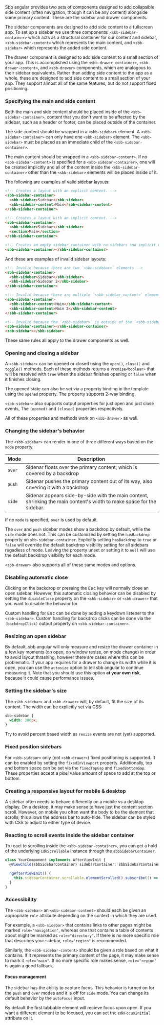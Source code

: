 Sbb angular provides two sets of components designed to add collapsible side content (often
navigation, though it can be any content) alongside some primary content. These are the sidebar and
drawer components.

The sidebar components are designed to add side content to a fullscreen app. To set up a sidebar we
use three components: `<sbb-sidebar-container>` which acts as a structural container for our content
and sidebar, `<sbb-sidebar-content>` which represents the main content, and `<sbb-sidebar>` which
represents the added side content.

The drawer component is designed to add side content to a small section of your app. This is
accomplished using the `<sbb-drawer-container>`, `<sbb-drawer-content>`, and `<sbb-drawer>`
components, which are analogous to their sidebar equivalents. Rather than adding side content to the
app as a whole, these are designed to add side content to a small section of your app. They support
almost all of the same features, but do not support fixed positioning.

### Specifying the main and side content

Both the main and side content should be placed inside of the `<sbb-sidebar-container>`, content
that you don't want to be affected by the sidebar, such as a header or footer, can be placed outside
of the container.

The side content should be wrapped in a `<sbb-sidebar>` element. A
`<sbb-sidebar-container>` can only have one `<sbb-sidebar>` element. The `<sbb-sidebar>` must be placed as an immediate child of the `<sbb-sidebar-container>`.

The main content should be wrapped in a `<sbb-sidebar-content>`. If no `<sbb-sidebar-content>` is
specified for a `<sbb-sidebar-container>`, one will be created implicitly and all of the content
inside the `<sbb-sidebar-container>` other than the `<sbb-sidebar>` elements will be placed inside
of it.

The following are examples of valid sidebar layouts:

```html
<!-- Creates a layout with an explicit content. -->
<sbb-sidebar-container>
  <sbb-sidebar>Sidebar</sbb-sidebar>
  <sbb-sidebar-content>Main</sbb-sidebar-content>
</sbb-sidebar-container>
```

```html
<!-- Creates a layout with an implicit content. -->
<sbb-sidebar-container>
  <sbb-sidebar>Sidebar</sbb-sidebar>
  <section>Main</section>
</sbb-sidebar-container>
```

```html
<!-- Creates an empty sidebar container with no sidebars and implicit empty content. -->
<sbb-sidebar-container></sbb-sidebar-container>
```

And these are examples of invalid sidebar layouts:

```html
<!-- Invalid because there are two `<sbb-sidebar>` elements -->
<sbb-sidebar-container>
  <sbb-sidebar>Sidebar</sbb-sidebar>
  <sbb-sidebar>Sidebar 2</sbb-sidebar>
</sbb-sidebar-container>
```

```html
<!-- Invalid because there are multiple `<sbb-sidebar-content>` elements. -->
<sbb-sidebar-container>
  <sbb-sidebar-content>Main</sbb-sidebar-content>
  <sbb-sidebar-content>Main 2</sbb-sidebar-content>
</sbb-sidebar-container>
```

```html
<!-- Invalid because the `<sbb-sidebar>` is outside of the `<sbb-sidebar-container>`. -->
<sbb-sidebar-container></sbb-sidebar-container>
<sbb-sidebar></sbb-sidebar>
```

These same rules all apply to the drawer components as well.

### Opening and closing a sidebar

A `<sbb-sidebar>` can be opened or closed using the `open()`, `close()` and `toggle()` methods. Each
of these methods returns a `Promise<boolean>` that will be resolved with `true` when the sidebar
finishes opening or `false` when it finishes closing.

The opened state can also be set via a property binding in the template using the `opened` property.
The property supports 2-way binding.

`<sbb-sidebar>` also supports output properties for just open and just close events, The `(opened)`
and `(closed)` properties respectively.

All of these properties and methods work on `<sbb-drawer>` as well.

### Changing the sidebar's behavior

The `<sbb-sidebar>` can render in one of three different ways based on the `mode` property.

| Mode   | Description                                                                                                           |
| ------ | --------------------------------------------------------------------------------------------------------------------- |
| `over` | Sidenar floats over the primary content, which is covered by a backdrop                                               |
| `push` | Sidenar pushes the primary content out of its way, also covering it with a backdrop                                   |
| `side` | Sidenar appears side-by-side with the main content, shrinking the main content's width to make space for the sidebar. |

If no `mode` is specified, `over` is used by default.

The `over` and `push` sidebar modes show a backdrop by default, while the `side` mode does not. This
can be customized by setting the `hasBackdrop` property on `sbb-sidebar-container`. Explicitly
setting `hasBackdrop` to `true` or `false` will override the default backdrop visibility setting for
all sidebars regadless of mode. Leaving the property unset or setting it to `null` will use the
default backdrop visibility for each mode.

`<sbb-drawer>` also supports all of these same modes and options.

### Disabling automatic close

Clicking on the backdrop or pressing the <kbd>Esc</kbd> key will normally close an open sidebar.
However, this automatic closing behavior can be disabled by setting the `disableClose` property on
the `<sbb-sidebar>` or `<sbb-drawer>` that you want to disable the behavior for.

Custom handling for <kbd>Esc</kbd> can be done by adding a keydown listener to the `<sbb-sidebar>`.
Custom handling for backdrop clicks can be done via the `(backdropClick)` output property on
`<sbb-sidebar-container>`.

### Resizing an open sidebar

By default, sbb angular will only measure and resize the drawer container in a few key moments
(on open, on window resize, on mode change) in order to avoid layout thrashing, however there
are cases where this can be problematic. If your app requires for a drawer to change its width
while it is open, you can use the `autosize` option to tell sbb angular to continue measuring it.
Note that you should use this option **at your own risk**, because it could cause performance
issues.

### Setting the sidebar's size

The `<sbb-sidebar>` and `<sbb-drawer>` will, by default, fit the size of its content. The width can
be explicitly set via CSS:

```css
sbb-sidebar {
  width: 200px;
}
```

Try to avoid percent based width as `resize` events are not (yet) supported.

### Fixed position sidebars

For `<sbb-sidebar>` only (not `<sbb-drawer>`) fixed positioning is supported. It can be enabled by
setting the `fixedInViewport` property. Additionally, top and bottom space can be set via the
`fixedTopGap` and `fixedBottomGap`. These properties accept a pixel value amount of space to add at
the top or bottom.

### Creating a responsive layout for mobile & desktop

A sidebar often needs to behave differently on a mobile vs a desktop display. On a desktop, it may
make sense to have just the content section scroll. However, on mobile you often want the body to be
the element that scrolls; this allows the address bar to auto-hide. The sidebar can be styled with
CSS to adjust to either type of device.

### Reacting to scroll events inside the sidebar container

To react to scrolling inside the `<sbb-sidebar-container>`, you can get a hold of the underlying
`CdkScrollable` instance through the `sbbSidebarContainer`.

```ts
class YourComponent implements AfterViewInit {
  @ViewChild(sbbSidebarContainer) sidebarContainer: sbbSidebarContainer;

  ngAfterViewInit() {
    this.sidebarContainer.scrollable.elementScrolled().subscribe(() => /* react to scrolling */);
  }
}
```

### Accessibility

The `<sbb-sidebar>` an `<sbb-sidebar-content>` should each be given an appropriate `role` attribute
depending on the context in which they are used.

For example, a `<sbb-sidebar>` that contains links
to other pages might be marked `role="navigation"`, whereas one that contains a table of
contents about might be marked as `role="directory"`. If there is no more specific role that
describes your sidebar, `role="region"` is recommended.

Similarly, the `<sbb-sidebar-content>` should be given a role based on what it contains. If it
represents the primary content of the page, it may make sense to mark it `role="main"`. If no more
specific role makes sense, `role="region"` is again a good fallback.

#### Focus management

The sidebar has the ability to capture focus. This behavior is turned on for the `push` and `over` modes and it is off for `side` mode. You can change its default behavior by the `autoFocus` input.

By default the first tabbable element will recieve focus upon open. If you want a different element to be focused, you can set the `cdkFocusInitial` attribute on it.
